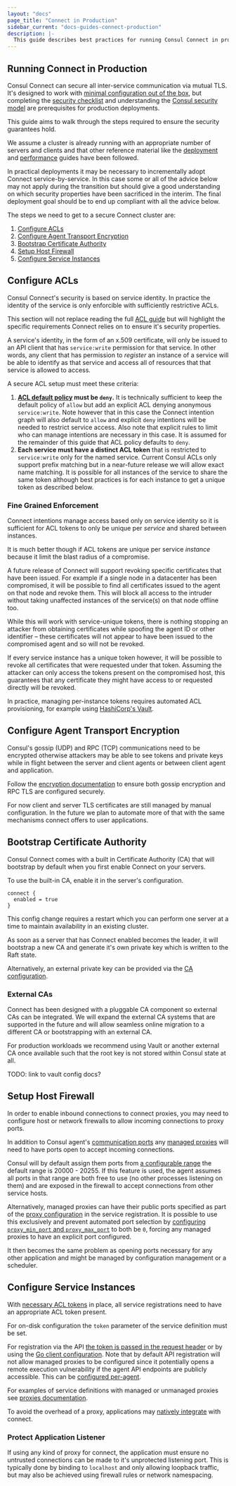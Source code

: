 ```yaml
---
layout: "docs"
page_title: "Connect in Production"
sidebar_current: "docs-guides-connect-production"
description: |-
  This guide describes best practices for running Consul Connect in production.
---
```


## Running Connect in Production

Consul Connect can secure all inter-service communication via mutual TLS. It's
designed to work with [minimal configuration out of the
box](/intro/getting-started/connect.html), but completing the [security
checklist](/docs/connect/security.html) and understanding the [Consul security
model](/docs/internals/security.html) are prerequisites for production
deployments.

This guide aims to walk through the steps required to ensure the security
guarantees hold.

We assume a cluster is already running with an appropriate number of servers and
clients and that other reference material like the
[deployment](/docs/guides/deployment.html) and
[performance](/docs/guides/performance.html) guides have been followed.

In practical deployments it may be necessary to incrementally adopt Connect
service-by-service. In this case some or all of the advice below may not apply
during the transition but should give a good understanding on which security
properties have been sacrificed in the interim. The final deployment goal should
be to end up compliant with all the advice below.

The steps we need to get to a secure Connect cluster are:

 1. [Configure ACLs](#configure-acls)
 1. [Configure Agent Transport Encryption](#configure-agent-transport-encryption)
 1. [Bootstrap Certificate Authority](#bootstrap-certificate-authority)
 1. [Setup Host Firewall](#setup-host-firewall)
 1. [Configure Service Instances](#configure-service-instances)

## Configure ACLs

Consul Connect's security is based on service identity. In practice the identity
of the service is only enforcible with sufficiently restrictive ACLs.

This section will not replace reading the full [ACL
guide](/docs/guides/acl.html) but will highlight the specific requirements
Connect relies on to ensure it's security properties.

A service's identity, in the form of an x.509 certificate, will only be issued
to an API client that has `service:write` permission for that service. In other
words, any client that has permission to _register_ an instance of a service
will be able to identify as that service and access all of resources that that
service is allowed to access.

A secure ACL setup must meet these criteria:

 1. **[ACL default
    policy](https://private-docs.consul.io/docs/agent/options.html#acl_default_policy)
    must be `deny`.** It is technically sufficient to keep the default policy of
    `allow` but add an explicit ACL denying anonymous `service:write`. Note
    however that in this case the Connect intention graph will also default to
    `allow` and explicit `deny` intentions will be needed to restrict service
    access. Also note that explicit rules to limit who can manage intentions are
    necessary in this case. It is assumed for the remainder of this guide that
    ACL policy defaults to `deny`.
 2. **Each service must have a distinct ACL token** that is restricted to
    `service:write` only for the named service. Current Consul ACLs only support
    prefix matching but in a near-future release we will allow exact name
    matching. It is possible for all instances of the service to share the same
    token although best practices is for each instance to get a unique token as
    described below.

### Fine Grained Enforcement

Connect intentions manage access based only on service identity so it is
sufficient for ACL tokens to only be unique per _service_ and shared between
instances.

It is much better though if ACL tokens are unique per service _instance_ because
it limit the blast radius of a compromise.

A future release of Connect will support revoking specific certificates that
have been issued. For example if a single node in a datacenter has been
compromised, it will be possible to find all certificates issued to the agent on
that node and revoke them. This will block all access to the intruder without
taking unaffected instances of the service(s) on that node offline too.

While this will work with service-unique tokens, there is nothing stopping an
attacker from obtaining certificates while spoofing the agent ID or other
identifier – these certificates will not appear to have been issued to the
compromised agent and so will not be revoked.

If every service instance has a unique token however, it will be possible to
revoke all certificates that were requested under that token. Assuming the
attacker can only access the tokens present on the compromised host, this
guarantees that any certificate they might have access to or requested directly
will be revoked.

In practice, managing per-instance tokens requires automated ACL provisioning,
for example using [HashiCorp's
Vault](https://www.vaultproject.io/docs/secrets/consul/index.html).

## Configure Agent Transport Encryption

Consul's gossip (UDP) and RPC (TCP) communications need to be encrypted
otherwise attackers may be able to see tokens and private keys while in flight
between the server and client agents or between client agent and application.

Follow the [encryption documentation](/docs/agent/encryption.html) to ensure
both gossip encryption and RPC TLS are configured securely.

For now client and server TLS certificates are still managed by manual
configuration. In the future we plan to automate more of that with the same
mechanisms connect offers to user applications.

## Bootstrap Certificate Authority

Consul Connect comes with a built in Certificate Authority (CA) that will
bootstrap by default when you first enable Connect on your servers.

To use the built-in CA, enable it in the server's configuration.

```text
connect {
  enabled = true
}
```

This config change requires a restart which you can perform one server at a time
to maintain availability in an existing cluster.

As soon as a server that has Connect enabled becomes the leader, it will
bootstrap a new CA and generate it's own private key which is written to the
Raft state.

Alternatively, an external private key can be provided via the [CA
configuration](#TODO).

### External CAs

Connect has been designed with a pluggable CA component so external CAs can be
integrated. We will expand the external CA systems that are supported in the
future and will allow seamless online migration to a different CA or
bootstrapping with an external CA.

For production workloads we recommend using Vault or another external CA once
available such that the root key is not stored within Consul state at all.

TODO: link to vault config docs?

## Setup Host Firewall

In order to enable inbound connections to connect proxies, you may need to
configure host or network firewalls to allow incoming connections to proxy
ports.

In addition to Consul agent's [communication
ports](https://private-docs.consul.io/docs/agent/options.html#ports) any
[managed proxies](/docs/connect/proxies.html#managed-proxies) will need to have
ports open to accept incoming connections.

Consul will by default assign them ports from [a configurable
range](https://private-docs.consul.io/docs/agent/options.html#ports) the default
range is 20000 - 20255. If this feature is used, the agent assumes all ports in
that range are both free to use (no other processes listening on them) and are
exposed in the firewall to accept connections from other service hosts.

Alternatively, managed proxies can have their public ports specified as part of
the [proxy configuration](#TODO) in the service registration. It is possible to use
this exclusively and prevent automated port selection by [configuring
`proxy_min_port` and
`proxy_max_port`](https://private-docs.consul.io/docs/agent/options.html#ports)
to both be `0`, forcing any managed proxies to have an explicit port configured.

It then becomes the same problem as opening ports necessary for any other
application and might be managed by configuration management or a scheduler.

## Configure Service Instances

With [necessary ACL tokens](#configure-acls) in place, all service registrations
need to have an appropriate ACL token present.

For on-disk configuration the `token` parameter of the service definition must
be set.

For registration via the API [the token is passed in the request
header](https://private-docs.consul.io/api/index.html#acls) or by using the [Go
client configuration](https://godoc.org/github.com/hashicorp/consul/api#Config).
Note that by default API registration will not allow managed proxies to be
configured since it potentially opens a remote execution vulnerability if the
agent API endpoints are publicly accessible. This can be [configured
per-agent](https://private-docs.consul.io/docs/agent/options.html#connect_proxy).

For examples of service definitions with managed or unmanaged proxies see
[proxies documentation](/docs/connect/proxies.html#managed-proxies).

To avoid the overhead of a proxy, applications may [natively
integrate](/docs/connect/native.html) with connect.

### Protect Application Listener

If using any kind of proxy for connect, the application must ensure no untrusted
connections can be made to it's unprotected listening port. This is typically
done by binding to `localhost` and only allowing loopback traffic, but may also
be achieved using firewall rules or network namespacing.